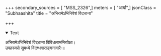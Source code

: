 +++
secondary_sources = [ "MSS_2326",]
meters = [ "आर्या",]
jsonClass = "Subhaashita"
title = "अभिरामेऽभिनिवेशं विदधाना"

+++

<details open><summary>Text</summary>

अभिरामेऽभिनिवेशं विदधाना विविधलाभनिरपेक्षा।  
उपहस्यसे सुमध्ये विदग्धवाराङ्गनावारैः॥
</details>
